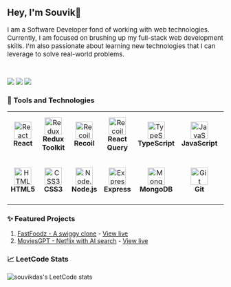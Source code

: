 ## Hey, I'm Souvik👋

<p style="font-size: 15px;">I am a Software Developer fond of working with web technologies. Currently, I am focused on brushing up my full-stack web development skills. I'm also passionate about learning new technologies that I can leverage to solve real-world problems.</p>
<br>

<a href="https://www.linkedin.com/in/souvikdasdev/"><img src="https://img.shields.io/badge/LinkedIn-blue?style=for-the-badge&logo=linkedin&logoColor=white" /></a> <a href="https://leetcode.com/souvikdas/"><img src="https://img.shields.io/badge/LeetCode-black?style=for-the-badge&logo=leetcode&logoColor=yellow" /></a> <a href="mailto:dronser8@gmail.com"><img src="https://img.shields.io/badge/Gmail-red?style=for-the-badge&logo=gmail&logoColor=white" /></a>


### 🔧 Tools and Technologies

<table>
  <tr>
  <td align="center" height="108" width="108">
      <img
        src="https://cdn.jsdelivr.net/gh/devicons/devicon/icons/react/react-original.svg"
        width="40"
        height="40"
        alt="React"
      />
      <br /><strong>React</strong>
    </td>
    <td align="center" height="108" width="108">
      <img
        src="https://cdn.jsdelivr.net/gh/devicons/devicon/icons/redux/redux-original.svg"
        width="40"
        height="40"
        alt="Redux Toolkit"
      />
      <br /><strong>Redux Toolkit</strong>
    </td>
    <td align="center" height="108" width="108">
      <img
        src="https://cdn.worldvectorlogo.com/logos/recoil-js.svg"
        width="40"
        height="40"
        alt="Recoil"
      />
      <br /><strong>Recoil</strong>
    </td>
    <td align="center" height="108" width="108">
      <img
        src="https://miro.medium.com/v2/resize:fit:1400/1*elhu-42TzQEdsFjKDbQhhA.png"
        width="40"
        height="40"
        alt="Recoil"
      />
      <br /><strong>React Query</strong>
    </td>
    <td align="center" height="108" width="108">
      <img
        src="https://cdn.jsdelivr.net/gh/devicons/devicon/icons/typescript/typescript-original.svg"
        width="40"
        height="40"
        alt="TypeScript"
      />
      <br /><strong>TypeScript</strong>
    </td>
    <td align="center" height="108" width="108">
      <img
        src="https://cdn.jsdelivr.net/gh/devicons/devicon/icons/javascript/javascript-plain.svg"
        width="40"
        height="40"
        alt="JavaScript"
      />
      <br /><strong>JavaScript</strong>
    </td>
    <td align="center" height="108" width="108">
      <img
        src="https://cdn.jsdelivr.net/gh/devicons/devicon/icons/tailwindcss/tailwindcss-plain.svg"
        width="40"
        height="40"
        alt="TailwindCSS"
      />
      <br /><strong>TailwindCSS</strong>
    </td>
  </tr>
  <tr>
  <td align="center" height="108" width="108">
      <img
        src="https://cdn.jsdelivr.net/gh/devicons/devicon/icons/html5/html5-plain.svg"
        width="40"
        height="40"
        alt="HTML"
      />
      <br /><strong>HTML5</strong>
    </td>
    <td align="center" height="108" width="108">
      <img
        src="https://cdn.jsdelivr.net/gh/devicons/devicon/icons/css3/css3-plain.svg"
        width="40"
        height="40"
        alt="CSS3"
      />
      <br /><strong>CSS3</strong>
    </td>
    <td align="center" height="108" width="108">
      <img
        src="https://cdn.jsdelivr.net/gh/devicons/devicon/icons/nodejs/nodejs-original.svg"
        width="40"
        height="40"
        alt="Node.js"
      />
      <br /><strong>Node.js</strong>
    </td>
    <td align="center" height="108" width="108">
      <img
        src="https://cdn.jsdelivr.net/gh/devicons/devicon/icons/express/express-original.svg"
        width="40"
        height="40"
        alt="Express"
      />
      <br /><strong>Express</strong>
    </td>
    <td align="center" height="108" width="108">
      <img
        src="https://cdn.jsdelivr.net/gh/devicons/devicon/icons/mongodb/mongodb-original.svg"
        width="40"
        height="40"
        alt="MongoDB"
      />
      <br /><strong>MongoDB</strong>
    </td>
    <td align="center" height="108" width="108">
      <img
        src="https://cdn.jsdelivr.net/gh/devicons/devicon/icons/git/git-original.svg"
        width="40"
        height="40"
        alt="Git"
      />
      <br /><strong>Git</strong>
    </td>
    <td align="center" height="108" width="108">
      <img
        src="https://cdn.jsdelivr.net/gh/devicons/devicon/icons/npm/npm-original-wordmark.svg"
        width="40"
        height="40"
        alt="Npm"
      />
      <br /><strong>Npm</strong>
    </td>
  </tr>
</table>

### ✨ Featured Projects

1. [FastFoodz - A swiggy clone](https://github.com/dr0nser/fastfoodz) - [View live](https://fastfoodz-dr0nser.vercel.app/)
2. [MoviesGPT - Netflix with AI search](https://github.com/dr0nser/movies-gpt) - [View live](https://moviesgpt-dr0nser.vercel.app/)

### 📈 LeetCode Stats
![souvikdas's LeetCode stats](https://leetcode-stats-six.vercel.app/?username=souvikdas&theme=dark)

![![](https://leetcode-stat-api.herokuapp.com/souvikdas/theme=dark)](https://leetcode.com/souvikdas/)
